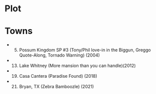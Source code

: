 # Plot

# Towns
- 5. Possum Kingdom SP #3 (Tony/Phil love-in in the Biggun, Greggo Quote-Along, Tornado Warning) (2004)
- 13. Lake Whitney (More mansion than you can handle)(2012)
- 19. Casa Cantera (Paradise Found) (2018)
- 21. Bryan, TX (Zebra Bamboozle) (2021)
